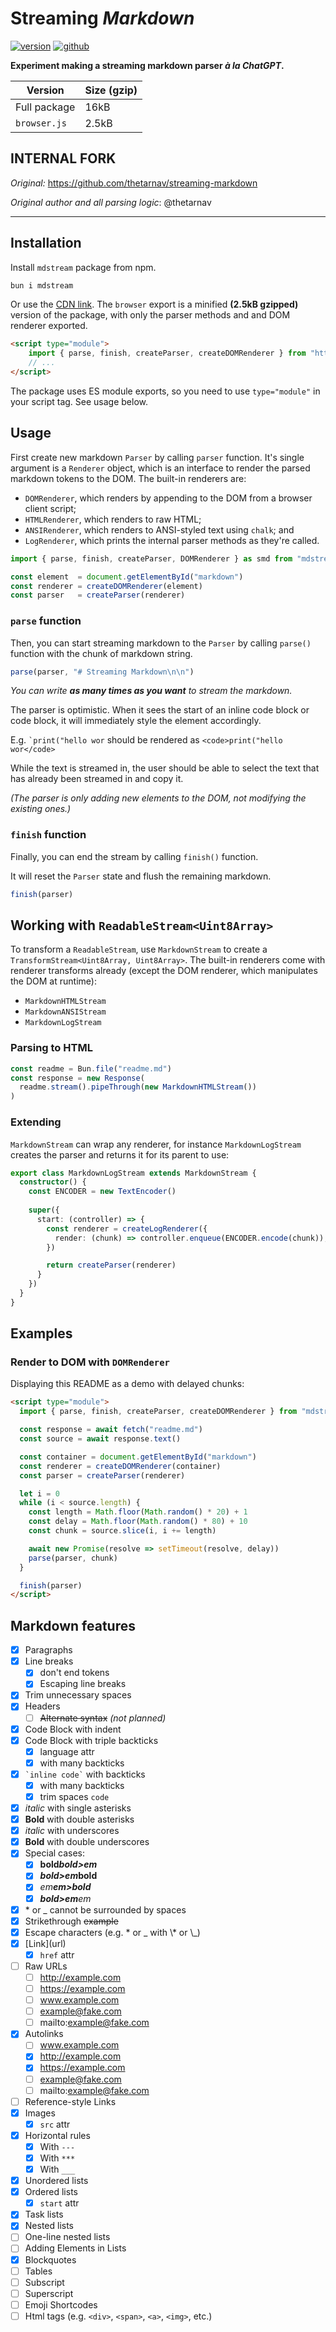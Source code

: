 # Streaming *Markdown*

[![version](https://img.shields.io/npm/v/streaming-markdown?logo=npm)](https://www.npmjs.com/package/streaming-markdown) [![github](https://img.shields.io/badge/GitHub-streaming--markdown-orange?logo=github)](https://github.com/thetarnav/streaming-markdown)

**Experiment making a streaming markdown parser *à la ChatGPT*.**

| Version | Size (gzip) |
|---------|----------------|
| Full package | 16kB |
| `browser.js` | 2.5kB |

## INTERNAL FORK

*Original:* https://github.com/thetarnav/streaming-markdown

*Original author and all parsing logic*: @thetarnav

---

## Installation

Install `mdstream` package from npm.

```bash
bun i mdstream
```

Or use the [CDN link](https://www.jsdelivr.com/package/npm/mdstream). The
`browser` export is a minified **(2.5kB gzipped)** version of the package, with only
the parser methods and and DOM renderer exported.

```html
<script type="module">
    import { parse, finish, createParser, createDOMRenderer } from "https://cdn.jsdelivr.net/npm/mdstream/dist/browser.js"
    // ...
</script>
```

The package uses ES module exports, so you need to use `type="module"` in your
script tag. See usage below.

## Usage

First create new markdown `Parser` by calling `parser` function. It's single
argument is a `Renderer` object, which is an interface to render the parsed
markdown tokens to the DOM. The built-in renderers are:

- `DOMRenderer`, which renders by appending to the DOM from a browser client
  script;
- `HTMLRenderer`, which renders to raw HTML;
- `ANSIRenderer`, which renders to ANSI-styled text using `chalk`; and
- `LogRenderer`, which prints the internal parser methods as they're called.

```js
import { parse, finish, createParser, DOMRenderer } as smd from "mdstream"

const element  = document.getElementById("markdown")
const renderer = createDOMRenderer(element)
const parser   = createParser(renderer)
```

### `parse` function

Then, you can start streaming markdown to the `Parser` by calling `parse()`
function with the chunk of markdown string.

```js
parse(parser, "# Streaming Markdown\n\n")
```

*You can write **as many times as you want** to stream the markdown.*

The parser is optimistic. When it sees the start of an inline code block or code
block, it will immediately style the element accordingly.

E.g. `` `print("hello wor `` should be rendered as `<code>print("hello
wor</code>`

While the text is streamed in, the user should be able to select the text that
has already been streamed in and copy it.

*(The parser is only adding new elements to the DOM, not modifying the existing
ones.)*

### `finish` function

Finally, you can end the stream by calling `finish()` function.

It will reset the `Parser` state and flush the remaining markdown.

```js
finish(parser)
```

## Working with `ReadableStream<Uint8Array>`

To transform a `ReadableStream`, use `MarkdownStream` to create a
`TransformStream<Uint8Array, Uint8Array>`. The built-in renderers come with
renderer transforms already (except the DOM renderer, which manipulates the DOM
at runtime):

- `MarkdownHTMLStream`
- `MarkdownANSIStream`
- `MarkdownLogStream`

### Parsing to HTML

```ts
const readme = Bun.file("readme.md")
const response = new Response(
  readme.stream().pipeThrough(new MarkdownHTMLStream())
)
```

### Extending

`MarkdownStream` can wrap any renderer, for instance `MarkdownLogStream` creates
the parser and returns it for its parent to use:

```ts
export class MarkdownLogStream extends MarkdownStream {
  constructor() {
    const ENCODER = new TextEncoder()
    
    super({
      start: (controller) => {
        const renderer = createLogRenderer({
          render: (chunk) => controller.enqueue(ENCODER.encode(chunk)),
        })

        return createParser(renderer)
      }
    })
  }
}
```

## Examples

### Render to DOM with `DOMRenderer`

Displaying this README as a demo with delayed chunks:

```html
<script type="module">
  import { parse, finish, createParser, createDOMRenderer } from "mdstream"

  const response = await fetch("readme.md")
  const source = await response.text()

  const container = document.getElementById("markdown")
  const renderer = createDOMRenderer(container)
  const parser = createParser(renderer)

  let i = 0
  while (i < source.length) {
    const length = Math.floor(Math.random() * 20) + 1
    const delay = Math.floor(Math.random() * 80) + 10
    const chunk = source.slice(i, i += length)

    await new Promise(resolve => setTimeout(resolve, delay))
    parse(parser, chunk)
  }

  finish(parser)
</script>
```

## Markdown features

- [x] Paragraphs
- [x] Line breaks
    - [x] don't end tokens
    - [x] Escaping line breaks
- [x] Trim unnecessary spaces
- [x] Headers
    - [ ] ~~Alternate syntax~~ *(not planned)*
- [x] Code Block with indent
- [x] Code Block with triple backticks
    - [x] language attr
    - [x] with many backticks
- [x] `` `inline code` `` with backticks
    - [x] with many backticks
    - [x] trim spaces ` code `
- [x] *italic* with single asterisks
- [x] **Bold** with double asterisks
- [x] _italic_ with underscores
- [x] __Bold__ with double underscores
- [x] Special cases:
    - [x] **bold*bold>em***
    - [x] ***bold>em*bold**
    - [x] *em**em>bold***
    - [x] ***bold>em**em*
- [x] \* or \_ cannot be surrounded by spaces
- [x] Strikethrough ~~example~~
- [x] Escape characters (e.g. \* or \_ with \\\* or \\\_)
- [x] \[Link\](url)
    - [x] `href` attr
- [ ] Raw URLs
    - [ ] http://example.com
    - [ ] https://example.com
    - [ ] www.example.com
    - [ ] example@fake.com
    - [ ] mailto:example@fake.com
- [x] Autolinks
    - [ ] www.example.com
    - [x] http://example.com
    - [x] https://example.com
    - [ ] example@fake.com
    - [ ] mailto:example@fake.com
- [ ] Reference-style Links
- [x] Images
    - [x] `src` attr
- [x] Horizontal rules
    - [x] With `---`
    - [x] With `***`
    - [x] With `___`
- [x] Unordered lists
- [x] Ordered lists
    - [x] `start` attr
- [x] Task lists
- [x] Nested lists
- [ ] One-line nested lists
- [ ] Adding Elements in Lists
- [x] Blockquotes
- [ ] Tables
- [ ] Subscript
- [ ] Superscript
- [ ] Emoji Shortcodes
- [ ] Html tags (e.g. `<div>`, `<span>`, `<a>`, `<img>`, etc.)